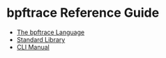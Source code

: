# bpftrace Reference Guide

- [The bpftrace Language](language.md)
- [Standard Library](stdlib.md)
- [CLI Manual](../man/adoc/bpftrace.adoc)
